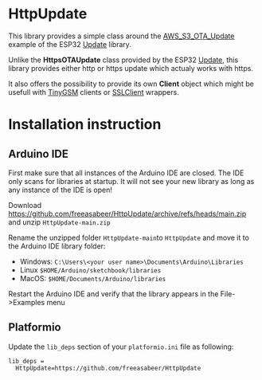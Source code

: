 # HttpUpdate

This library provides a simple class around the [AWS_S3_OTA_Update
](https://github.com/espressif/arduino-esp32/tree/master/libraries/Update/examples/AWS_S3_OTA_Update) example of the ESP32 [Update](https://github.com/espressif/arduino-esp32/tree/master/libraries/Update) library.

Unlike the **HttpsOTAUpdate** class provided by the ESP32 [Update](https://github.com/espressif/arduino-esp32/tree/master/libraries/Update), this library provides either http or https update which actualy works with https.

It also offers the possibility to provide its own **Client** object which might be usefull with [TinyGSM](https://github.com/vshymanskyy/TinyGSM) clients or [SSLClient](https://github.com/govorox/SSLClient) wrappers.


# Installation instruction

## Arduino IDE
First make sure that all instances of the Arduino IDE are closed. The IDE only scans for libraries at startup. It will not see your new library as long as any instance of the IDE is open!

Download https://github.com/freeasabeer/HttpUpdate/archive/refs/heads/main.zip and unzip `HttpUpdate-main.zip`

Rename the unzipped folder `HttpUpdate-main`to `HttpUpdate` and move it to the Arduino IDE library folder:
- Windows: `C:\Users\<your user name>\Documents\Arduino\Libraries`
- Linux `$HOME/Arduino/sketchbook/libraries`
- MacOS: `$HOME/Documents/Arduino/libraries`

Restart the Arduino IDE and verify that the library appears in the File->Examples menu

## Platformio
Update the `lib_deps` section of your `platformio.ini` file as following:
```
lib_deps =
  HttpUpdate=https://github.com/freeasabeer/HttpUpdate
```
